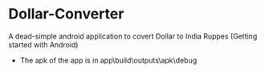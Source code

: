 # Dollar-Converter
A dead-simple android application to covert Dollar to India Ruppes
(Getting started with Android)
- The apk of the app is in app\build\outputs\apk\debug
